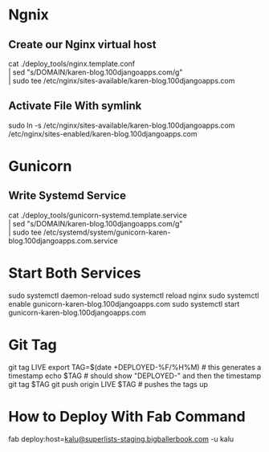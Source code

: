 # Ngnix

## Create our Nginx virtual host

cat ./deploy_tools/nginx.template.conf \
    | sed "s/DOMAIN/karen-blog.100djangoapps.com/g" \
    | sudo tee /etc/nginx/sites-available/karen-blog.100djangoapps.com

## Activate File With symlink

sudo ln -s /etc/nginx/sites-available/karen-blog.100djangoapps.com \
    /etc/nginx/sites-enabled/karen-blog.100djangoapps.com

# Gunicorn

## Write Systemd Service

cat ./deploy_tools/gunicorn-systemd.template.service \
    | sed "s/DOMAIN/karen-blog.100djangoapps.com/g" \
    | sudo tee /etc/systemd/system/gunicorn-karen-blog.100djangoapps.com.service

# Start Both Services

sudo systemctl daemon-reload
sudo systemctl reload nginx
sudo systemctl enable gunicorn-karen-blog.100djangoapps.com
sudo systemctl start gunicorn-karen-blog.100djangoapps.com

# Git Tag

git tag LIVE
export TAG=$(date +DEPLOYED-%F/%H%M)  # this generates a timestamp
echo $TAG # should show "DEPLOYED-" and then the timestamp
git tag $TAG
git push origin LIVE $TAG # pushes the tags up

# How to Deploy With Fab Command

fab deploy:host=kalu@superlists-staging.bigballerbook.com -u kalu